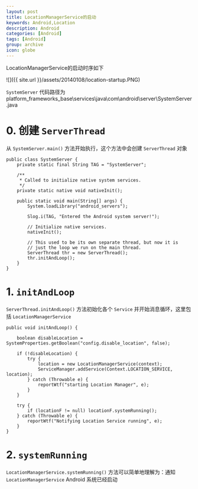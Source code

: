```yaml
---
layout: post
title: LocationManagerService的启动
keywords: Android,Location
description: Android
categories: [Android]
tags: [Android]
group: archive
icon: globe
---
```

LocationManagerService的启动时序如下

![]({{ site.url }}/assets/20140108/location-startup.PNG)

`SystemServer` 代码路径为 platform\_frameworks\_base\services\java\com\android\server\SystemServer.java

# 0. 创建 `ServerThread`
从 `SystemServer.main()` 方法开始执行，这个方法中会创建 `ServerThread` 对象

	public class SystemServer {
	    private static final String TAG = "SystemServer";
	
	    /**
	     * Called to initialize native system services.
	     */
	    private static native void nativeInit();
	
	    public static void main(String[] args) {
	        System.loadLibrary("android_servers");
	
	        Slog.i(TAG, "Entered the Android system server!");
	
	        // Initialize native services.
	        nativeInit();
	
	        // This used to be its own separate thread, but now it is
	        // just the loop we run on the main thread.
	        ServerThread thr = new ServerThread();
	        thr.initAndLoop();
	    }
	}

# 1. `initAndLoop`
`ServerThread.initAndLoop()` 方法初始化各个 `Service` 并开始消息循环，这里包括 `LocationManagerService`

    public void initAndLoop() {

		boolean disableLocation = SystemProperties.getBoolean("config.disable_location", false);

	    if (!disableLocation) {
	        try {
	            location = new LocationManagerService(context);
	            ServiceManager.addService(Context.LOCATION_SERVICE, location);
	        } catch (Throwable e) {
	            reportWtf("starting Location Manager", e);
	        }
	    }

        try {
            if (locationF != null) locationF.systemRunning();
        } catch (Throwable e) {
            reportWtf("Notifying Location Service running", e);
        }
	}

# 2. `systemRunning`
`LocationManagerService.systemRunning()` 方法可以简单地理解为：通知 `LocationManagerService` Android 系统已经启动